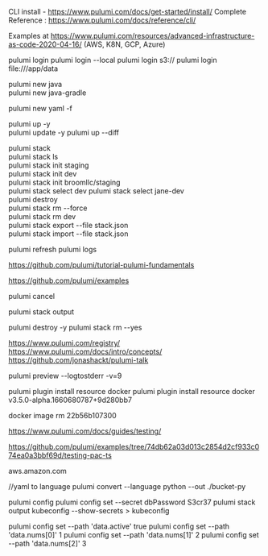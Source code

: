 CLI install - https://www.pulumi.com/docs/get-started/install/
Complete Reference : https://www.pulumi.com/docs/reference/cli/

Examples at https://www.pulumi.com/resources/advanced-infrastructure-as-code-2020-04-16/ (AWS, K8N, GCP, Azure) 

pulumi login
pulumi login --local
pulumi login s3://<bucket-name>
pulumi login file:///app/data

pulumi new java</br>
pulumi new java-gradle</br>

pulumi new yaml -f

pulumi up -y</br>
pulumi update -y
pulumi up --diff

pulumi stack</br>
pulumi stack ls</br>
pulumi stack init staging</br>
pulumi stack init dev</br>
pulumi stack init broomllc/staging</br>
pulumi stack select dev
pulumi stack select jane-dev</br>
pulumi destroy</br>
pulumi stack rm --force</br>
pulumi stack rm dev</br>
pulumi stack export --file stack.json</br>
pulumi stack import --file stack.json</br>

pulumi refresh
pulumi logs

https://github.com/pulumi/tutorial-pulumi-fundamentals

https://github.com/pulumi/examples

pulumi cancel

pulumi stack output

pulumi destroy -y
pulumi stack rm --yes

https://www.pulumi.com/registry/
https://www.pulumi.com/docs/intro/concepts/
https://github.com/jonashackt/pulumi-talk

pulumi preview --logtostderr -v=9

pulumi plugin install resource docker
pulumi plugin install resource docker v3.5.0-alpha.1660680787+9d280bb7

docker image rm 22b56b107300

https://www.pulumi.com/docs/guides/testing/


https://github.com/pulumi/examples/tree/74db62a03d013c2854d2cf933c074ea0a3bbf69d/testing-pac-ts

aws.amazon.com

//yaml to language
pulumi convert --language python --out ./bucket-py

pulumi config
pulumi config set --secret dbPassword S3cr37
pulumi stack output kubeconfig --show-secrets > kubeconfig

pulumi config set --path 'data.active' true
pulumi config set --path 'data.nums[0]' 1
pulumi config set --path 'data.nums[1]' 2
pulumi config set --path 'data.nums[2]' 3